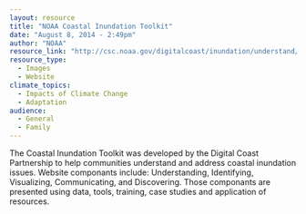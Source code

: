 ```yaml
---
layout: resource
title: "NOAA Coastal Inundation Toolkit"
date: "August 8, 2014 - 2:49pm"
author: "NOAA"
resource_link: "http://csc.noaa.gov/digitalcoast/inundation/understand/"
resource_type:
  - Images
  - Website
climate_topics:
  - Impacts of Climate Change
  - Adaptation
audience:
  - General
  - Family
---
```


The Coastal Inundation Toolkit was developed by the Digital Coast Partnership to help communities understand and address coastal inundation issues. Website componants include:  Understanding, Identifying, Visualizing, Communicating, and Discovering.  Those componants are presented using data, tools, training, case studies and application of resources.